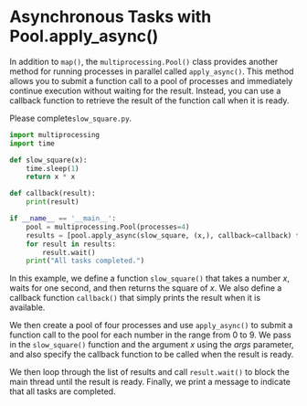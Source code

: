 # Asynchronous Tasks with Pool.apply_async()

In addition to `map()`, the `multiprocessing.Pool()` class provides another method for running processes in parallel called `apply_async()`. This method allows you to submit a function call to a pool of processes and immediately continue execution without waiting for the result. Instead, you can use a callback function to retrieve the result of the function call when it is ready.

Please complete`slow_square.py`.

```python
import multiprocessing
import time

def slow_square(x):
    time.sleep(1)
    return x * x

def callback(result):
    print(result)

if __name__ == '__main__':
    pool = multiprocessing.Pool(processes=4)
    results = [pool.apply_async(slow_square, (x,), callback=callback) for x in range(10)]
    for result in results:
        result.wait()
    print("All tasks completed.")
```

In this example, we define a function `slow_square()` that takes a number $x$, waits for one second, and then returns the square of $x$. We also define a callback function `callback()` that simply prints the result when it is available.

We then create a pool of four processes and use `apply_async()` to submit a function call to the pool for each number in the range from 0 to 9. We pass in the `slow_square()` function and the argument $x$ using the $args$ parameter, and also specify the callback function to be called when the result is ready.

We then loop through the list of results and call `result.wait()` to block the main thread until the result is ready. Finally, we print a message to indicate that all tasks are completed.
